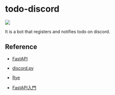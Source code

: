 # todo-discord

![](https://img.shields.io/github/license/kissy24/todo-discord)

It is a bot that registers and notifies todo on discord.

## Reference

- [FastAPI](https://fastapi.tiangolo.com/ja/)
- [discord.py](https://discordpy.readthedocs.io/ja/latest/)
- [Rye](https://rye-up.com/guide/)

- [FastAPI入門](https://zenn.dev/sh0nk/books/537bb028709ab9/viewer/d3f074)
